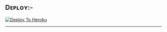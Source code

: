 

## Dᴇᴘʟᴏʏ:-

[![Deploy To Heroku](https://www.herokucdn.com/deploy/button.svg)](https://dashboard.heroku.com/new?button-url=https%3A%2F%2Fgithub.com%2FITS-FLAMINGBOT%2FHEROKU&template=https%3A%2F%2Fgithub.com%2FITS-FLAMING%2FHEROKU)

------------------------------------------------

